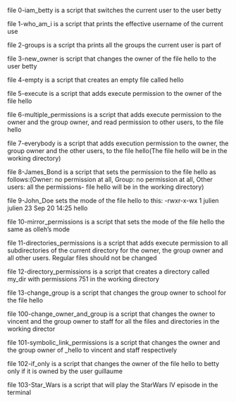 file 0-iam_betty is a script that switches the current user to the user betty

file 1-who_am_i is a script that prints the effective username of the current use

file 2-groups is a script tha prints all the groups the current user is part of

file 3-new_owner is script that changes the owner of the file hello to the user betty

file 4-empty is a script that creates an empty file called hello

file 5-execute is a script that adds execute permission to the owner of the file hello

file 6-multiple_permissions is a script that adds execute permission to the owner and the group owner, and read permission to other users, to the file hello

file 7-everybody is a script that adds execution permission to the owner, the group owner and the other users, to the file hello(The file hello will be in the working directory)

file 8-James_Bond is a script that sets the permission to the file hello as follows:(Owner: no permission at all, Group: no permission at all, Other users: all the permissions- file hello will be in the working directory)

file 9-John_Doe sets the mode of the file hello to this: -rwxr-x-wx 1 julien julien 23 Sep 20 14:25 hello

file 10-mirror_permissions is a script that sets the mode of the file hello the same as olleh’s mode

file 11-directories_permissions is a script that adds execute permission to all subdirectories of the current directory for the owner, the group owner and all other users. Regular files should not be changed

file 12-directory_permissions is a script that creates a directory called my_dir with permissions 751 in the working directory

file 13-change_group is a script that changes the group owner to school for the file hello

file 100-change_owner_and_group is a script that changes the owner to vincent and the group owner to staff for all the files and directories in the working director

file 101-symbolic_link_permissions is a script that changes the owner and the group owner of _hello to vincent and staff respectively

file 102-if_only is a script that changes the owner of the file hello to betty only if it is owned by the user guillaume

file 103-Star_Wars is a script that will play the StarWars IV episode in the terminal 
